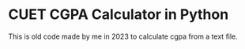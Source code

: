 # CUET CGPA Calculator in Python

This is old code made by me in 2023 to calculate cgpa from a text file.
